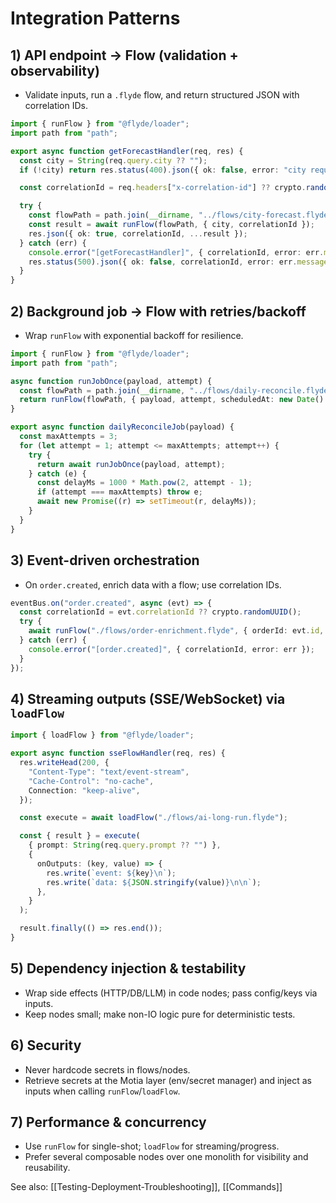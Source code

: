 # Integration Patterns

## 1) API endpoint → Flow (validation + observability)
- Validate inputs, run a `.flyde` flow, and return structured JSON with correlation IDs.
```ts
import { runFlow } from "@flyde/loader";
import path from "path";

export async function getForecastHandler(req, res) {
  const city = String(req.query.city ?? "");
  if (!city) return res.status(400).json({ ok: false, error: "city required" });

  const correlationId = req.headers["x-correlation-id"] ?? crypto.randomUUID();

  try {
    const flowPath = path.join(__dirname, "../flows/city-forecast.flyde");
    const result = await runFlow(flowPath, { city, correlationId });
    res.json({ ok: true, correlationId, ...result });
  } catch (err) {
    console.error("[getForecastHandler]", { correlationId, error: err.message });
    res.status(500).json({ ok: false, correlationId, error: err.message });
  }
}
```

## 2) Background job → Flow with retries/backoff
- Wrap `runFlow` with exponential backoff for resilience.
```ts
import { runFlow } from "@flyde/loader";
import path from "path";

async function runJobOnce(payload, attempt) {
  const flowPath = path.join(__dirname, "../flows/daily-reconcile.flyde");
  return runFlow(flowPath, { payload, attempt, scheduledAt: new Date().toISOString() });
}

export async function dailyReconcileJob(payload) {
  const maxAttempts = 3;
  for (let attempt = 1; attempt <= maxAttempts; attempt++) {
    try {
      return await runJobOnce(payload, attempt);
    } catch (e) {
      const delayMs = 1000 * Math.pow(2, attempt - 1);
      if (attempt === maxAttempts) throw e;
      await new Promise((r) => setTimeout(r, delayMs));
    }
  }
}
```

## 3) Event-driven orchestration
- On `order.created`, enrich data with a flow; use correlation IDs.
```ts
eventBus.on("order.created", async (evt) => {
  const correlationId = evt.correlationId ?? crypto.randomUUID();
  try {
    await runFlow("./flows/order-enrichment.flyde", { orderId: evt.id, correlationId });
  } catch (err) {
    console.error("[order.created]", { correlationId, error: err });
  }
});
```

## 4) Streaming outputs (SSE/WebSocket) via `loadFlow`
```ts
import { loadFlow } from "@flyde/loader";

export async function sseFlowHandler(req, res) {
  res.writeHead(200, {
    "Content-Type": "text/event-stream",
    "Cache-Control": "no-cache",
    Connection: "keep-alive",
  });

  const execute = await loadFlow("./flows/ai-long-run.flyde");

  const { result } = execute(
    { prompt: String(req.query.prompt ?? "") },
    {
      onOutputs: (key, value) => {
        res.write(`event: ${key}\n`);
        res.write(`data: ${JSON.stringify(value)}\n\n`);
      },
    }
  );

  result.finally(() => res.end());
}
```

## 5) Dependency injection & testability
- Wrap side effects (HTTP/DB/LLM) in code nodes; pass config/keys via inputs.
- Keep nodes small; make non-IO logic pure for deterministic tests.

## 6) Security
- Never hardcode secrets in flows/nodes.
- Retrieve secrets at the Motia layer (env/secret manager) and inject as inputs when calling `runFlow`/`loadFlow`.

## 7) Performance & concurrency
- Use `runFlow` for single-shot; `loadFlow` for streaming/progress.
- Prefer several composable nodes over one monolith for visibility and reusability.

See also: [[Testing-Deployment-Troubleshooting]], [[Commands]]

